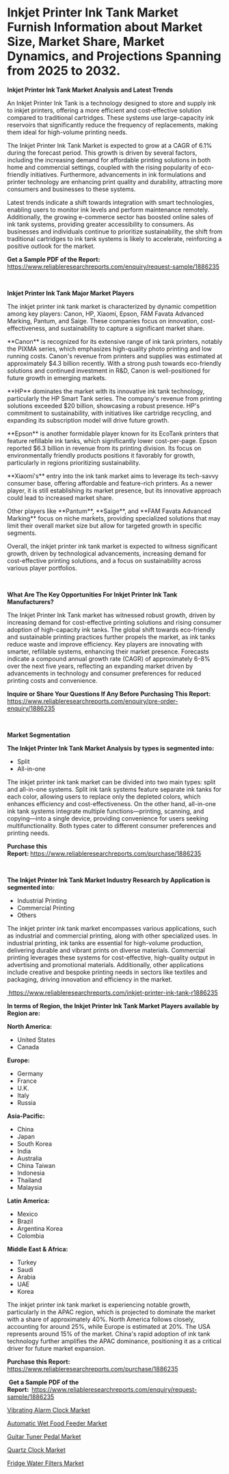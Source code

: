 <p><h1>Inkjet Printer Ink Tank Market Furnish Information about Market Size, Market Share, Market Dynamics, and Projections Spanning from 2025 to 2032.</h1></p><p><strong>Inkjet Printer Ink Tank Market Analysis and Latest Trends</strong></p>
<p><p>An Inkjet Printer Ink Tank is a technology designed to store and supply ink to inkjet printers, offering a more efficient and cost-effective solution compared to traditional cartridges. These systems use large-capacity ink reservoirs that significantly reduce the frequency of replacements, making them ideal for high-volume printing needs. </p><p>The Inkjet Printer Ink Tank Market is expected to grow at a CAGR of 6.1% during the forecast period. This growth is driven by several factors, including the increasing demand for affordable printing solutions in both home and commercial settings, coupled with the rising popularity of eco-friendly initiatives. Furthermore, advancements in ink formulations and printer technology are enhancing print quality and durability, attracting more consumers and businesses to these systems.</p><p>Latest trends indicate a shift towards integration with smart technologies, enabling users to monitor ink levels and perform maintenance remotely. Additionally, the growing e-commerce sector has boosted online sales of ink tank systems, providing greater accessibility to consumers. As businesses and individuals continue to prioritize sustainability, the shift from traditional cartridges to ink tank systems is likely to accelerate, reinforcing a positive outlook for the market.</p></p>
<p><strong>Get a Sample PDF of the Report:&nbsp;</strong> <a href="https://www.reliableresearchreports.com/enquiry/request-sample/1886235?utm_campaign=7&utm_medium=2&utm_source=Github&utm_content=ia&utm_term=09022025&utm_id=inkjet-printer-ink-tank">https://www.reliableresearchreports.com/enquiry/request-sample/1886235</a></p>
<p>&nbsp;</p>
<p><strong>Inkjet Printer Ink Tank Major Market Players</strong></p>
<p><p>The inkjet printer ink tank market is characterized by dynamic competition among key players: Canon, HP, Xiaomi, Epson, FAM Favata Advanced Marking, Pantum, and Saige. These companies focus on innovation, cost-effectiveness, and sustainability to capture a significant market share.</p><p>**Canon** is recognized for its extensive range of ink tank printers, notably the PIXMA series, which emphasizes high-quality photo printing and low running costs. Canon's revenue from printers and supplies was estimated at approximately $4.3 billion recently. With a strong push towards eco-friendly solutions and continued investment in R&D, Canon is well-positioned for future growth in emerging markets.</p><p>**HP** dominates the market with its innovative ink tank technology, particularly the HP Smart Tank series. The company's revenue from printing solutions exceeded $20 billion, showcasing a robust presence. HP's commitment to sustainability, with initiatives like cartridge recycling, and expanding its subscription model will drive future growth.</p><p>**Epson** is another formidable player known for its EcoTank printers that feature refillable ink tanks, which significantly lower cost-per-page. Epson reported $6.3 billion in revenue from its printing division. Its focus on environmentally friendly products positions it favorably for growth, particularly in regions prioritizing sustainability.</p><p>**Xiaomi's** entry into the ink tank market aims to leverage its tech-savvy consumer base, offering affordable and feature-rich printers. As a newer player, it is still establishing its market presence, but its innovative approach could lead to increased market share.</p><p>Other players like **Pantum**, **Saige**, and **FAM Favata Advanced Marking** focus on niche markets, providing specialized solutions that may limit their overall market size but allow for targeted growth in specific segments.</p><p>Overall, the inkjet printer ink tank market is expected to witness significant growth, driven by technological advancements, increasing demand for cost-effective printing solutions, and a focus on sustainability across various player portfolios.</p></p>
<p>&nbsp;</p>
<p><strong>What Are The Key Opportunities For Inkjet Printer Ink Tank Manufacturers?</strong></p>
<p><p>The Inkjet Printer Ink Tank market has witnessed robust growth, driven by increasing demand for cost-effective printing solutions and rising consumer adoption of high-capacity ink tanks. The global shift towards eco-friendly and sustainable printing practices further propels the market, as ink tanks reduce waste and improve efficiency. Key players are innovating with smarter, refillable systems, enhancing their market presence. Forecasts indicate a compound annual growth rate (CAGR) of approximately 6-8% over the next five years, reflecting an expanding market driven by advancements in technology and consumer preferences for reduced printing costs and convenience.</p></p>
<p><strong>Inquire or Share Your Questions If Any Before Purchasing This Report:</strong> <a href="https://www.reliableresearchreports.com/enquiry/pre-order-enquiry/1886235?utm_campaign=7&utm_medium=2&utm_source=Github&utm_content=ia&utm_term=09022025&utm_id=inkjet-printer-ink-tank">https://www.reliableresearchreports.com/enquiry/pre-order-enquiry/1886235</a></p>
<p>&nbsp;</p>
<p><strong>Market Segmentation</strong></p>
<p><strong>The Inkjet Printer Ink Tank Market Analysis by types is segmented into:</strong></p>
<p><ul><li>Split</li><li>All-in-one</li></ul></p>
<p><p>The inkjet printer ink tank market can be divided into two main types: split and all-in-one systems. Split ink tank systems feature separate ink tanks for each color, allowing users to replace only the depleted colors, which enhances efficiency and cost-effectiveness. On the other hand, all-in-one ink tank systems integrate multiple functions—printing, scanning, and copying—into a single device, providing convenience for users seeking multifunctionality. Both types cater to different consumer preferences and printing needs.</p></p>
<p><strong>Purchase this Report:&nbsp;</strong><a href="https://www.reliableresearchreports.com/purchase/1886235?utm_campaign=7&utm_medium=2&utm_source=Github&utm_content=ia&utm_term=09022025&utm_id=inkjet-printer-ink-tank">https://www.reliableresearchreports.com/purchase/1886235</a></p>
<p>&nbsp;</p>
<p><strong>The Inkjet Printer Ink Tank Market Industry Research by Application is segmented into:</strong></p>
<p><ul><li>Industrial Printing</li><li>Commercial Printing</li><li>Others</li></ul></p>
<p><p>The inkjet printer ink tank market encompasses various applications, such as industrial and commercial printing, along with other specialized uses. In industrial printing, ink tanks are essential for high-volume production, delivering durable and vibrant prints on diverse materials. Commercial printing leverages these systems for cost-effective, high-quality output in advertising and promotional materials. Additionally, other applications include creative and bespoke printing needs in sectors like textiles and packaging, driving innovation and efficiency in the market.</p></p>
<p><a href="https://www.reliableresearchreports.com/inkjet-printer-ink-tank-r1886235?utm_campaign=7&utm_medium=2&utm_source=Github&utm_content=ia&utm_term=09022025&utm_id=inkjet-printer-ink-tank">&nbsp;https://www.reliableresearchreports.com/inkjet-printer-ink-tank-r1886235</a></p>
<p><strong>In terms of Region, the Inkjet Printer Ink Tank Market Players available by Region are:</strong></p>
<p>
    <p> <strong> North America: </strong>
        <ul>
            <li>United States</li>
            <li>Canada</li>
        </ul>
        </p> 
    <p> <strong> Europe: </strong>
        <ul>
            <li>Germany</li>
            <li>France</li>
            <li>U.K.</li>
            <li>Italy</li>
            <li>Russia</li>
        </ul>
        </p> 
    <p> <strong> Asia-Pacific: </strong>
        <ul>
            <li>China</li>
            <li>Japan</li>
            <li>South Korea</li>
            <li>India</li>
            <li>Australia</li>
            <li>China Taiwan</li>
            <li>Indonesia</li>
            <li>Thailand</li>
            <li>Malaysia</li>
        </ul>
        </p> 
    <p> <strong> Latin America: </strong>
        <ul>
            <li>Mexico</li>
            <li>Brazil</li>
            <li>Argentina Korea</li>
            <li>Colombia</li>
        </ul>
        </p> 
    <p> <strong> Middle East & Africa: </strong>
        <ul>
            <li>Turkey</li>
            <li>Saudi</li>
            <li>Arabia</li>
            <li>UAE</li>
            <li>Korea</li>
        </ul>
    </p>
    </p>
<p><p>The inkjet printer ink tank market is experiencing notable growth, particularly in the APAC region, which is projected to dominate the market with a share of approximately 40%. North America follows closely, accounting for around 25%, while Europe is estimated at 20%. The USA represents around 15% of the market. China's rapid adoption of ink tank technology further amplifies the APAC dominance, positioning it as a critical driver for future market expansion.</p></p>
<p><strong>Purchase this Report: </strong><a href="https://www.reliableresearchreports.com/purchase/1886235?utm_campaign=7&utm_medium=2&utm_source=Github&utm_content=ia&utm_term=09022025&utm_id=inkjet-printer-ink-tank">https://www.reliableresearchreports.com/purchase/1886235</a></p>
<p>&nbsp;<strong>Get a Sample PDF of the Report:&nbsp;&nbsp;</strong><a href="https://www.reliableresearchreports.com/enquiry/request-sample/1886235?utm_campaign=7&utm_medium=2&utm_source=Github&utm_content=ia&utm_term=09022025&utm_id=inkjet-printer-ink-tank">https://www.reliableresearchreports.com/enquiry/request-sample/1886235</a></p>
<p><strong></strong></p>
<p><p><a href="https://github.com/ravenecashe/Market-Research-Report-List-1/blob/main/vibrating-alarm-clock-market.md?utm_campaign=7&utm_medium=2&utm_source=Github&utm_content=ia&utm_term=09022025&utm_id=inkjet-printer-ink-tank">Vibrating Alarm Clock Market</a></p><p><a href="https://github.com/ajconndra/Market-Research-Report-List-1/blob/main/automatic-wet-food-feeder-market.md?utm_campaign=7&utm_medium=2&utm_source=Github&utm_content=ia&utm_term=09022025&utm_id=inkjet-printer-ink-tank">Automatic Wet Food Feeder Market</a></p><p><a href="https://github.com/ccreola81/Market-Research-Report-List-1/blob/main/guitar-tuner-pedal-market.md?utm_campaign=7&utm_medium=2&utm_source=Github&utm_content=ia&utm_term=09022025&utm_id=inkjet-printer-ink-tank">Guitar Tuner Pedal Market</a></p><p><a href="https://github.com/rahebeinum/Market-Research-Report-List-1/blob/main/quartz-clock-market.md?utm_campaign=7&utm_medium=2&utm_source=Github&utm_content=ia&utm_term=09022025&utm_id=inkjet-printer-ink-tank">Quartz Clock Market</a></p><p><a href="https://github.com/vilehoaguy/Market-Research-Report-List-1/blob/main/fridge-water-filters-market.md?utm_campaign=7&utm_medium=2&utm_source=Github&utm_content=ia&utm_term=09022025&utm_id=inkjet-printer-ink-tank">Fridge Water Filters Market</a></p></p>